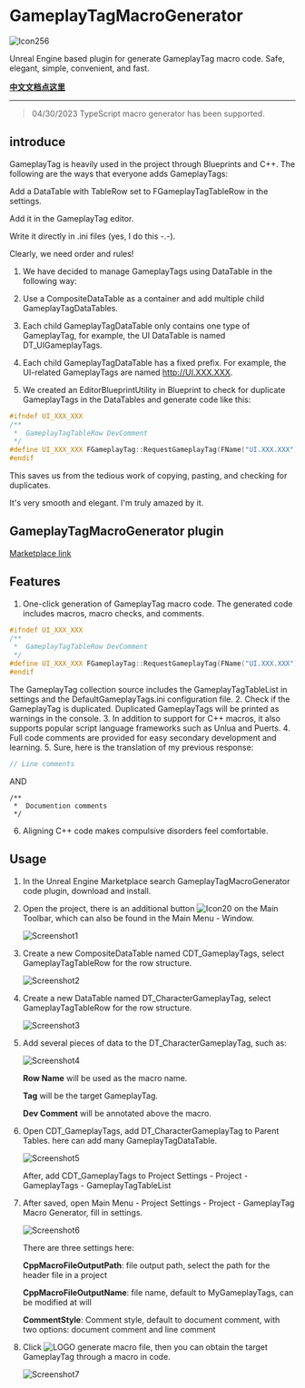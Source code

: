 # GameplayTagMacroGenerator

![Icon256](https://raw.githubusercontent.com/shpz/GameplayTagMacroGenerator/master/images/Icon256.png "LOGO")

Unreal Engine based plugin for generate GameplayTag macro code. Safe, elegant, simple, convenient, and fast.

[**中文文档点这里**](https://zhuanlan.zhihu.com/p/617792556)

---------

> 04/30/2023 TypeScript macro generator has been supported.

## introduce
GameplayTag is heavily used in the project through Blueprints and C++. The following are the ways that everyone adds GameplayTags:

Add a DataTable with TableRow set to FGameplayTagTableRow in the settings.

Add it in the GameplayTag editor.

Write it directly in .ini files (yes, I do this -.-).

Clearly, we need order and rules!

1. We have decided to manage GameplayTags using DataTable in the following way:

2. Use a CompositeDataTable as a container and add multiple child GameplayTagDataTables.

3. Each child GameplayTagDataTable only contains one type of GameplayTag, for example, the UI DataTable is named DT_UIGameplayTags.

4. Each child GameplayTagDataTable has a fixed prefix. For example, the UI-related GameplayTags are named http://UI.XXX.XXX.

5. We created an EditorBlueprintUtility in Blueprint to check for duplicate GameplayTags in the DataTables and generate code like this:
``` C++
#ifndef UI_XXX_XXX
/**
 *	GameplayTagTableRow DevComment
 */
#define UI_XXX_XXX FGameplayTag::RequestGameplayTag(FName("UI.XXX.XXX"))
#endif
```

This saves us from the tedious work of copying, pasting, and checking for duplicates.

It's very smooth and elegant. I'm truly amazed by it.

## GameplayTagMacroGenerator plugin

[Marketplace link](https://www.unrealengine.com/marketplace/zh-CN/product/7fcb315a0984496092e5ee3bc48b2606)

## Features

1. One-click generation of GameplayTag macro code. The generated code includes macros, macro checks, and comments.
``` C++
#ifndef UI_XXX_XXX
/**
 *	GameplayTagTableRow DevComment
 */
#define UI_XXX_XXX FGameplayTag::RequestGameplayTag(FName("UI.XXX.XXX"))
#endif
```
The GameplayTag collection source includes the GameplayTagTableList in settings and the DefaultGameplayTags.ini configuration file.
2. Check if the GameplayTag is duplicated. Duplicated GameplayTags will be printed as warnings in the console.
3. In addition to support for C++ macros, it also supports popular script language frameworks such as Unlua and Puerts.
4. Full code comments are provided for easy secondary development and learning.
5. Sure, here is the translation of my previous response:
``` C++
// Line comments
```

AND

```
/**
 *	Documention comments
 */
```

6. Aligning C++ code makes compulsive disorders feel comfortable.

## Usage

1. In the Unreal Engine Marketplace search GameplayTagMacroGenerator code plugin, download and install.

2. Open the project, there is an additional button ![Icon20](https://raw.githubusercontent.com/shpz/GameplayTagMacroGenerator/master/images/Icon20.png "LOGO") on the Main Toolbar, which can also be found in the Main Menu - Window.

    ![Screenshot1](https://raw.githubusercontent.com/shpz/GameplayTagMacroGenerator/master/images/Screenshot1.png)

3. Create a new CompositeDataTable named CDT_GameplayTags, select GameplayTagTableRow for the row structure.

    ![Screenshot2](https://raw.githubusercontent.com/shpz/GameplayTagMacroGenerator/master/images/Screenshot2.png)

4. Create a new DataTable named DT_CharacterGameplayTag, select GameplayTagTableRow for the row structure.

    ![Screenshot3](https://raw.githubusercontent.com/shpz/GameplayTagMacroGenerator/master/images/Screenshot3.png)

5. Add several pieces of data to the DT_CharacterGameplayTag, such as:

    ![Screenshot4](https://raw.githubusercontent.com/shpz/GameplayTagMacroGenerator/master/images/Screenshot4.png)

    **Row Name** will be used as the macro name. 

    **Tag** will be the target GameplayTag. 

    **Dev Comment** will be annotated above the macro.

6. Open CDT_GameplayTags, add DT_CharacterGameplayTag to Parent Tables. here can add many GameplayTagDataTable. 

    ![Screenshot5](https://raw.githubusercontent.com/shpz/GameplayTagMacroGenerator/master/images/Screenshot5.png)

    After, add CDT_GameplayTags to Project Settings - Project - GameplayTags - GameplayTagTableList

7. After saved, open Main Menu - Project Settings - Project - GameplayTag Macro Generator, fill in settings.

    ![Screenshot6](https://raw.githubusercontent.com/shpz/GameplayTagMacroGenerator/master/images/Screenshot6.png)

    There are three settings here:

    **CppMacroFileOutputPath**: file output path, select the path for the header file in a project

    **CppMacroFileOutputName**: file name, default to MyGameplayTags, can be modified at will

    **CommentStyle**: Comment style, default to document comment, with two options: document comment and line comment

8. Click ![LOGO](https://raw.githubusercontent.com/shpz/GameplayTagMacroGenerator/master/images/Icon20.png "LOGO") generate macro file, then you can obtain the target GameplayTag through a macro in code.

    ![Screenshot7](https://raw.githubusercontent.com/shpz/GameplayTagMacroGenerator/master/images/Screenshot7.png)

